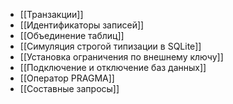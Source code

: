 
* [[Транзакции]]
* [[Идентификаторы записей]]
* [[Объединение таблиц]]
* [[Симуляция строгой типизации в SQLite]]
* [[Установка ограничения по внешнему ключу]]
* [[Подключение и отключение баз данных]]
* [[Оператор PRAGMA]]
* [[Составные запросы]]

